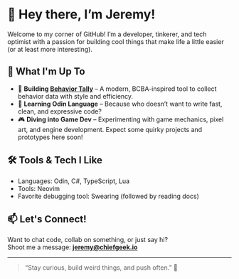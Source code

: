 # 👋 Hey there, I’m Jeremy!

Welcome to my corner of GitHub! I’m a developer, tinkerer, and tech optimist with a passion for building cool things that make life a little easier (or at least more interesting).

## 🚀 What I'm Up To

- 🧠 **Building [Behavior Tally](https://behaviortally.com)** – A modern, BCBA-inspired tool to collect behavior data with style and efficiency.
- 🧙 **Learning Odin Language** – Because who doesn’t want to write fast, clean, and expressive code?
- 🎮 **Diving into Game Dev** – Experimenting with game mechanics, pixel art, and engine development. Expect some quirky projects and prototypes here soon!

## 🛠️ Tools & Tech I Like

- Languages: Odin, C#, TypeScript, Lua
- Tools: Neovim
- Favorite debugging tool: Swearing (followed by reading docs)

## 📫 Let's Connect!

Want to chat code, collab on something, or just say hi?  
Shoot me a message: **jeremy@chiefgeek.io**

---

> “Stay curious, build weird things, and push often.” 🚀
